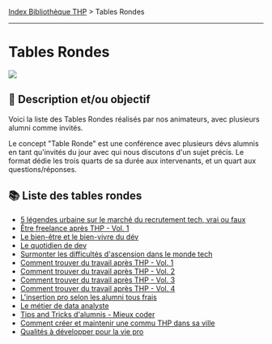 [Index Bibliothèque THP](https://github.com/TheHackingProject/bibliotheque-THP) > Tables Rondes

___

# Tables Rondes

![](https://picsum.photos/1024/400)

## 📄 Description et/ou objectif

Voici la liste des Tables Rondes réalisés par nos animateurs, avec plusieurs alumni comme invités.

Le concept "Table Ronde" est une conférence avec plusieurs dévs alumnis en tant qu'invités du jour avec qui nous discutons d'un sujet précis. Le format dédie les trois quarts de sa durée aux intervenants, et un quart aux questions/réponses. 


## 📚 Liste des tables rondes

- [5 légendes urbaine sur le marché du recrutement tech, vrai ou faux](https://github.com/TheHackingProject/bibliotheque-THP/blob/master/notes/5_legendes_urbaine_sur_le_marche_du_recrutement_tech_vrai_ou_faux.md)
- [Être freelance après THP - Vol. 1](https://github.com/TheHackingProject/bibliotheque-THP/blob/master/notes/etre_freelance_apres_thp-vol1.md)
- [Le bien-être et le bien-vivre du dév](https://github.com/TheHackingProject/bibliotheque-THP/blob/master/notes/le_bien-etre_et_le_bien-vivre_du_dev.md)
- [Le quotidien de dev](https://github.com/TheHackingProject/bibliotheque-THP/blob/master/notes/le_quotidien_de_dev.md)
- [Surmonter les difficultés d'ascension dans le monde tech](https://github.com/TheHackingProject/bibliotheque-THP/blob/master/notes/surmonter_les_difficultes_d_ascension_dans_le_monde_tech.md)
- [Comment trouver du travail après THP - Vol. 1](https://github.com/TheHackingProject/bibliotheque-THP/blob/master/notes/comment_trouver_du_travail_apres_thp-vol1.md)
- [Comment trouver du travail après THP - Vol. 2](https://github.com/TheHackingProject/bibliotheque-THP/blob/master/notes/comment_trouver_du_travail_apres_thp-vol2.md)
- [Comment trouver du travail après THP - Vol. 3](https://github.com/TheHackingProject/bibliotheque-THP/blob/master/notes/comment_trouver_du_travail_apres_thp-vol3.md)
- [Comment trouver du travail après THP - Vol. 4](https://github.com/TheHackingProject/bibliotheque-THP/blob/master/notes/comment_trouver_du_travail_apres_thp-vol4.md)
- [L'insertion pro selon les alumni tous frais](https://github.com/TheHackingProject/bibliotheque-THP/blob/master/notes/l_insertion_pro_selon_les_alumni_tous_frais.md)
- [Le métier de data analyste](https://github.com/TheHackingProject/bibliotheque-THP/blob/master/notes/le_metier_de_data_analyste.md)
- [Tips and Tricks d'alumnis - Mieux coder](https://github.com/TheHackingProject/bibliotheque-THP/blob/master/notes/tips_and_tricks_d_alumnis-mieux_coder.md)
- [Comment créer et maintenir une commu THP dans sa ville](https://github.com/TheHackingProject/bibliotheque-THP/blob/master/notes/comment_creer_et_maintenir_une_commu_thp_dans_sa_ville.md)
- [Qualités à développer pour la vie pro](https://github.com/TheHackingProject/bibliotheque-THP/blob/master/notes/qualites_a_developper_pour_la_vie_pro.md)
